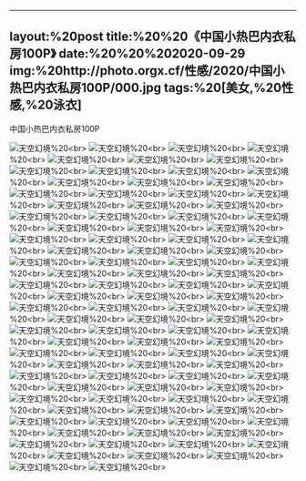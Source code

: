 ﻿---
layout:%20post
title:%20%20《中国小热巴内衣私房100P》
date:%20%20%202020-09-29
img:%20http://photo.orgx.cf/性感/2020/中国小热巴内衣私房100P/000.jpg
tags:%20[美女,%20性感,%20泳衣]
---

中国小热巴内衣私房100P



![天空幻境](http://photo.orgx.cf/性感/2020/中国小热巴内衣私房100P/001.jpg%20''天空幻境'')%20<br>
![天空幻境](http://photo.orgx.cf/性感/2020/中国小热巴内衣私房100P/002.jpg%20''天空幻境'')%20<br>
![天空幻境](http://photo.orgx.cf/性感/2020/中国小热巴内衣私房100P/003.jpg%20''天空幻境'')%20<br>
![天空幻境](http://photo.orgx.cf/性感/2020/中国小热巴内衣私房100P/004.jpg%20''天空幻境'')%20<br>
![天空幻境](http://photo.orgx.cf/性感/2020/中国小热巴内衣私房100P/005.jpg%20''天空幻境'')%20<br>
![天空幻境](http://photo.orgx.cf/性感/2020/中国小热巴内衣私房100P/006.jpg%20''天空幻境'')%20<br>
![天空幻境](http://photo.orgx.cf/性感/2020/中国小热巴内衣私房100P/007.jpg%20''天空幻境'')%20<br>
![天空幻境](http://photo.orgx.cf/性感/2020/中国小热巴内衣私房100P/008.jpg%20''天空幻境'')%20<br>
![天空幻境](http://photo.orgx.cf/性感/2020/中国小热巴内衣私房100P/009.jpg%20''天空幻境'')%20<br>
![天空幻境](http://photo.orgx.cf/性感/2020/中国小热巴内衣私房100P/010.jpg%20''天空幻境'')%20<br>
![天空幻境](http://photo.orgx.cf/性感/2020/中国小热巴内衣私房100P/011.jpg%20''天空幻境'')%20<br>
![天空幻境](http://photo.orgx.cf/性感/2020/中国小热巴内衣私房100P/012.jpg%20''天空幻境'')%20<br>
![天空幻境](http://photo.orgx.cf/性感/2020/中国小热巴内衣私房100P/013.jpg%20''天空幻境'')%20<br>
![天空幻境](http://photo.orgx.cf/性感/2020/中国小热巴内衣私房100P/014.jpg%20''天空幻境'')%20<br>
![天空幻境](http://photo.orgx.cf/性感/2020/中国小热巴内衣私房100P/015.jpg%20''天空幻境'')%20<br>
![天空幻境](http://photo.orgx.cf/性感/2020/中国小热巴内衣私房100P/016.jpg%20''天空幻境'')%20<br>
![天空幻境](http://photo.orgx.cf/性感/2020/中国小热巴内衣私房100P/017.jpg%20''天空幻境'')%20<br>
![天空幻境](http://photo.orgx.cf/性感/2020/中国小热巴内衣私房100P/018.jpg%20''天空幻境'')%20<br>
![天空幻境](http://photo.orgx.cf/性感/2020/中国小热巴内衣私房100P/019.jpg%20''天空幻境'')%20<br>
![天空幻境](http://photo.orgx.cf/性感/2020/中国小热巴内衣私房100P/020.jpg%20''天空幻境'')%20<br>
![天空幻境](http://photo.orgx.cf/性感/2020/中国小热巴内衣私房100P/021.jpg%20''天空幻境'')%20<br>
![天空幻境](http://photo.orgx.cf/性感/2020/中国小热巴内衣私房100P/022.jpg%20''天空幻境'')%20<br>
![天空幻境](http://photo.orgx.cf/性感/2020/中国小热巴内衣私房100P/023.jpg%20''天空幻境'')%20<br>
![天空幻境](http://photo.orgx.cf/性感/2020/中国小热巴内衣私房100P/024.jpg%20''天空幻境'')%20<br>
![天空幻境](http://photo.orgx.cf/性感/2020/中国小热巴内衣私房100P/025.jpg%20''天空幻境'')%20<br>
![天空幻境](http://photo.orgx.cf/性感/2020/中国小热巴内衣私房100P/026.jpg%20''天空幻境'')%20<br>
![天空幻境](http://photo.orgx.cf/性感/2020/中国小热巴内衣私房100P/027.jpg%20''天空幻境'')%20<br>
![天空幻境](http://photo.orgx.cf/性感/2020/中国小热巴内衣私房100P/028.jpg%20''天空幻境'')%20<br>
![天空幻境](http://photo.orgx.cf/性感/2020/中国小热巴内衣私房100P/029.jpg%20''天空幻境'')%20<br>
![天空幻境](http://photo.orgx.cf/性感/2020/中国小热巴内衣私房100P/030.jpg%20''天空幻境'')%20<br>
![天空幻境](http://photo.orgx.cf/性感/2020/中国小热巴内衣私房100P/031.jpg%20''天空幻境'')%20<br>
![天空幻境](http://photo.orgx.cf/性感/2020/中国小热巴内衣私房100P/032.jpg%20''天空幻境'')%20<br>
![天空幻境](http://photo.orgx.cf/性感/2020/中国小热巴内衣私房100P/033.jpg%20''天空幻境'')%20<br>
![天空幻境](http://photo.orgx.cf/性感/2020/中国小热巴内衣私房100P/034.jpg%20''天空幻境'')%20<br>
![天空幻境](http://photo.orgx.cf/性感/2020/中国小热巴内衣私房100P/035.jpg%20''天空幻境'')%20<br>
![天空幻境](http://photo.orgx.cf/性感/2020/中国小热巴内衣私房100P/036.jpg%20''天空幻境'')%20<br>
![天空幻境](http://photo.orgx.cf/性感/2020/中国小热巴内衣私房100P/037.jpg%20''天空幻境'')%20<br>
![天空幻境](http://photo.orgx.cf/性感/2020/中国小热巴内衣私房100P/038.jpg%20''天空幻境'')%20<br>
![天空幻境](http://photo.orgx.cf/性感/2020/中国小热巴内衣私房100P/039.jpg%20''天空幻境'')%20<br>
![天空幻境](http://photo.orgx.cf/性感/2020/中国小热巴内衣私房100P/040.jpg%20''天空幻境'')%20<br>
![天空幻境](http://photo.orgx.cf/性感/2020/中国小热巴内衣私房100P/041.jpg%20''天空幻境'')%20<br>
![天空幻境](http://photo.orgx.cf/性感/2020/中国小热巴内衣私房100P/042.jpg%20''天空幻境'')%20<br>
![天空幻境](http://photo.orgx.cf/性感/2020/中国小热巴内衣私房100P/043.jpg%20''天空幻境'')%20<br>
![天空幻境](http://photo.orgx.cf/性感/2020/中国小热巴内衣私房100P/044.jpg%20''天空幻境'')%20<br>
![天空幻境](http://photo.orgx.cf/性感/2020/中国小热巴内衣私房100P/045.jpg%20''天空幻境'')%20<br>
![天空幻境](http://photo.orgx.cf/性感/2020/中国小热巴内衣私房100P/046.jpg%20''天空幻境'')%20<br>
![天空幻境](http://photo.orgx.cf/性感/2020/中国小热巴内衣私房100P/047.jpg%20''天空幻境'')%20<br>
![天空幻境](http://photo.orgx.cf/性感/2020/中国小热巴内衣私房100P/048.jpg%20''天空幻境'')%20<br>
![天空幻境](http://photo.orgx.cf/性感/2020/中国小热巴内衣私房100P/049.jpg%20''天空幻境'')%20<br>
![天空幻境](http://photo.orgx.cf/性感/2020/中国小热巴内衣私房100P/050.jpg%20''天空幻境'')%20<br>
![天空幻境](http://photo.orgx.cf/性感/2020/中国小热巴内衣私房100P/051.jpg%20''天空幻境'')%20<br>
![天空幻境](http://photo.orgx.cf/性感/2020/中国小热巴内衣私房100P/052.jpg%20''天空幻境'')%20<br>
![天空幻境](http://photo.orgx.cf/性感/2020/中国小热巴内衣私房100P/053.jpg%20''天空幻境'')%20<br>
![天空幻境](http://photo.orgx.cf/性感/2020/中国小热巴内衣私房100P/054.jpg%20''天空幻境'')%20<br>
![天空幻境](http://photo.orgx.cf/性感/2020/中国小热巴内衣私房100P/055.jpg%20''天空幻境'')%20<br>
![天空幻境](http://photo.orgx.cf/性感/2020/中国小热巴内衣私房100P/056.jpg%20''天空幻境'')%20<br>
![天空幻境](http://photo.orgx.cf/性感/2020/中国小热巴内衣私房100P/057.jpg%20''天空幻境'')%20<br>
![天空幻境](http://photo.orgx.cf/性感/2020/中国小热巴内衣私房100P/058.jpg%20''天空幻境'')%20<br>
![天空幻境](http://photo.orgx.cf/性感/2020/中国小热巴内衣私房100P/059.jpg%20''天空幻境'')%20<br>
![天空幻境](http://photo.orgx.cf/性感/2020/中国小热巴内衣私房100P/060.jpg%20''天空幻境'')%20<br>
![天空幻境](http://photo.orgx.cf/性感/2020/中国小热巴内衣私房100P/061.jpg%20''天空幻境'')%20<br>
![天空幻境](http://photo.orgx.cf/性感/2020/中国小热巴内衣私房100P/062.jpg%20''天空幻境'')%20<br>
![天空幻境](http://photo.orgx.cf/性感/2020/中国小热巴内衣私房100P/063.jpg%20''天空幻境'')%20<br>
![天空幻境](http://photo.orgx.cf/性感/2020/中国小热巴内衣私房100P/064.jpg%20''天空幻境'')%20<br>
![天空幻境](http://photo.orgx.cf/性感/2020/中国小热巴内衣私房100P/065.jpg%20''天空幻境'')%20<br>
![天空幻境](http://photo.orgx.cf/性感/2020/中国小热巴内衣私房100P/066.jpg%20''天空幻境'')%20<br>
![天空幻境](http://photo.orgx.cf/性感/2020/中国小热巴内衣私房100P/067.jpg%20''天空幻境'')%20<br>
![天空幻境](http://photo.orgx.cf/性感/2020/中国小热巴内衣私房100P/068.jpg%20''天空幻境'')%20<br>
![天空幻境](http://photo.orgx.cf/性感/2020/中国小热巴内衣私房100P/069.jpg%20''天空幻境'')%20<br>
![天空幻境](http://photo.orgx.cf/性感/2020/中国小热巴内衣私房100P/070.jpg%20''天空幻境'')%20<br>
![天空幻境](http://photo.orgx.cf/性感/2020/中国小热巴内衣私房100P/071.jpg%20''天空幻境'')%20<br>
![天空幻境](http://photo.orgx.cf/性感/2020/中国小热巴内衣私房100P/072.jpg%20''天空幻境'')%20<br>
![天空幻境](http://photo.orgx.cf/性感/2020/中国小热巴内衣私房100P/073.jpg%20''天空幻境'')%20<br>
![天空幻境](http://photo.orgx.cf/性感/2020/中国小热巴内衣私房100P/074.jpg%20''天空幻境'')%20<br>
![天空幻境](http://photo.orgx.cf/性感/2020/中国小热巴内衣私房100P/075.jpg%20''天空幻境'')%20<br>
![天空幻境](http://photo.orgx.cf/性感/2020/中国小热巴内衣私房100P/076.jpg%20''天空幻境'')%20<br>
![天空幻境](http://photo.orgx.cf/性感/2020/中国小热巴内衣私房100P/077.jpg%20''天空幻境'')%20<br>
![天空幻境](http://photo.orgx.cf/性感/2020/中国小热巴内衣私房100P/078.jpg%20''天空幻境'')%20<br>
![天空幻境](http://photo.orgx.cf/性感/2020/中国小热巴内衣私房100P/079.jpg%20''天空幻境'')%20<br>
![天空幻境](http://photo.orgx.cf/性感/2020/中国小热巴内衣私房100P/080.jpg%20''天空幻境'')%20<br>
![天空幻境](http://photo.orgx.cf/性感/2020/中国小热巴内衣私房100P/081.jpg%20''天空幻境'')%20<br>
![天空幻境](http://photo.orgx.cf/性感/2020/中国小热巴内衣私房100P/082.jpg%20''天空幻境'')%20<br>
![天空幻境](http://photo.orgx.cf/性感/2020/中国小热巴内衣私房100P/083.jpg%20''天空幻境'')%20<br>
![天空幻境](http://photo.orgx.cf/性感/2020/中国小热巴内衣私房100P/084.jpg%20''天空幻境'')%20<br>
![天空幻境](http://photo.orgx.cf/性感/2020/中国小热巴内衣私房100P/085.jpg%20''天空幻境'')%20<br>
![天空幻境](http://photo.orgx.cf/性感/2020/中国小热巴内衣私房100P/086.jpg%20''天空幻境'')%20<br>
![天空幻境](http://photo.orgx.cf/性感/2020/中国小热巴内衣私房100P/087.jpg%20''天空幻境'')%20<br>
![天空幻境](http://photo.orgx.cf/性感/2020/中国小热巴内衣私房100P/088.jpg%20''天空幻境'')%20<br>
![天空幻境](http://photo.orgx.cf/性感/2020/中国小热巴内衣私房100P/089.jpg%20''天空幻境'')%20<br>
![天空幻境](http://photo.orgx.cf/性感/2020/中国小热巴内衣私房100P/090.jpg%20''天空幻境'')%20<br>
![天空幻境](http://photo.orgx.cf/性感/2020/中国小热巴内衣私房100P/091.jpg%20''天空幻境'')%20<br>
![天空幻境](http://photo.orgx.cf/性感/2020/中国小热巴内衣私房100P/092.jpg%20''天空幻境'')%20<br>
![天空幻境](http://photo.orgx.cf/性感/2020/中国小热巴内衣私房100P/093.jpg%20''天空幻境'')%20<br>
![天空幻境](http://photo.orgx.cf/性感/2020/中国小热巴内衣私房100P/094.jpg%20''天空幻境'')%20<br>
![天空幻境](http://photo.orgx.cf/性感/2020/中国小热巴内衣私房100P/095.jpg%20''天空幻境'')%20<br>
![天空幻境](http://photo.orgx.cf/性感/2020/中国小热巴内衣私房100P/096.jpg%20''天空幻境'')%20<br>
![天空幻境](http://photo.orgx.cf/性感/2020/中国小热巴内衣私房100P/097.jpg%20''天空幻境'')%20<br>
![天空幻境](http://photo.orgx.cf/性感/2020/中国小热巴内衣私房100P/098.jpg%20''天空幻境'')%20<br>
![天空幻境](http://photo.orgx.cf/性感/2020/中国小热巴内衣私房100P/099.jpg%20''天空幻境'')%20<br>
![天空幻境](http://photo.orgx.cf/性感/2020/中国小热巴内衣私房100P/100.jpg%20''天空幻境'')%20<br>